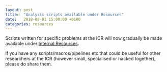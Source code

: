 ```yaml
---
layout: post
title:  "Analysis scripts available under Resources"
date:   2018-08-01 15:00:00 +0100
categories: resources
---
```


Scripts written for specific problems at the ICR will now gradually be made available under [Internal Resources](https://icr-analysis.github.io/internal-resources/).

If you have any scripts/macros/pipelines etc that could be useful for other researchers at the ICR (however small, specialised or hacked together), please do share them.